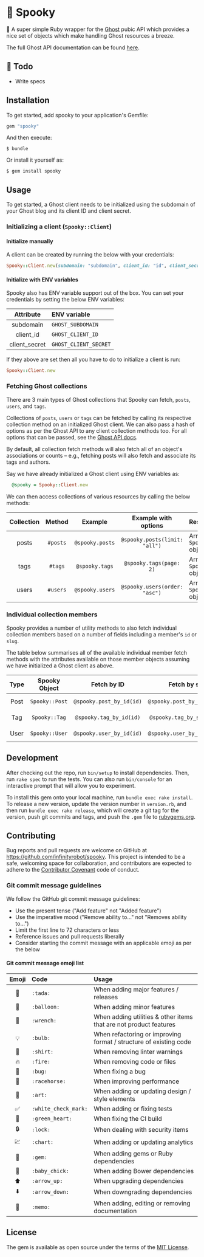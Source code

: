 # :ghost: Spooky

:gem: A super simple Ruby wrapper for the [Ghost](https://ghost.org) pubic API which provides a nice set of objects which make handling Ghost resources a breeze.

The full Ghost API documentation can be found [here](https://api.ghost.org/v0.1/docs).

## :memo: Todo

- Write specs

## Installation

To get started, add spooky to your application's Gemfile:

```ruby
gem "spooky"
```

And then execute:

    $ bundle

Or install it yourself as:

    $ gem install spooky

## Usage

To get started, a Ghost client needs to be initialized using the subdomain of your Ghost blog and its client ID and client secret.

### Initializing a client (`Spooky::Client`)

#### Initialize manually

A client can be created by running the below with your credentials:

```ruby
Spooky::Client.new(subdomain: "subdomain", client_id: "id", client_secret: "secret")
```
#### Initialize with ENV variables

Spooky also has ENV variable support out of the box. You can set your credentials by setting the below ENV variables:

Attribute     | ENV variable         
:-----------: | :--------------------
subdomain     | `GHOST_SUBDOMAIN`    
client_id     | `GHOST_CLIENT_ID`    
client_secret | `GHOST_CLIENT_SECRET`

If they above are set then all you have to do to initialize a client is run:

```ruby
Spooky::Client.new
```
### Fetching Ghost collections

There are 3 main types of Ghost collections that Spooky can fetch, `posts`, `users`, and `tags`.

Collections of `posts`, `users` or `tags` can be fetched by calling its respective collection method on an initialized Ghost client. We can also pass a hash of options as per the Ghost API to any client collection methods too. For all options that can be passed, see the [Ghost API docs](https://api.ghost.org/docs).

By default, all collection fetch methods will also fetch all of an object's associations or counts – e.g., fetching posts will also fetch and associate its tags and authors.

Say we have already initialized a Ghost client using ENV variables as:

```ruby
  @spooky = Spooky::Client.new
```
We can then access collections of various resources by calling the below methods:

Collection | Method   | Example         | Example with options          | Result
:--------: | :------: | :-------------: | :---------------------------: | :------------------------------
posts      | `#posts` | `@spooky.posts` | `@spooky.posts(limit: "all")` | Array of `Spooky::Post` objects
tags       | `#tags`  | `@spooky.tags`  | `@spooky.tags(page: 2)`       | Array of `Spooky::Tag` objects
users      | `#users` | `@spooky.users` | `@spooky.users(order: "asc")` | Array of `Spooky::User` objects

### Individual collection members

Spooky provides a number of utility methods to also fetch individual collection members based on a number of fields including a member's `id` or `slug`.

The table below summarises all of the available individual member fetch methods with the attributes available on those member objects assuming we have initialized a Ghost client as above.

Type | Spooky Object  | Fetch by ID              | Fetch by slug                | Result
:--: | :------------: | :----------------------: | :--------------------------: | :--------------------
Post | `Spooky::Post` | `@spooky.post_by_id(id)` | `@spooky.post_by_slug(slug)` | `Spooky::Post` object
Tag  | `Spooky::Tag`  | `@spooky.tag_by_id(id)`  | `@spooky.tag_by_slug(slug)`  | `Spooky::Tag` object
User | `Spooky::User` | `@spooky.user_by_id(id)` | `@spooky.user_by_slug(slug)` | `Spooky::User` object

## Development

After checking out the repo, run `bin/setup` to install dependencies. Then, run `rake spec` to run the tests. You can also run `bin/console` for an interactive prompt that will allow you to experiment.

To install this gem onto your local machine, run `bundle exec rake install`. To release a new version, update the version number in `version.rb`, and then run `bundle exec rake release`, which will create a git tag for the version, push git commits and tags, and push the `.gem` file to [rubygems.org](https://rubygems.org).

## Contributing

Bug reports and pull requests are welcome on GitHub at https://github.com/infinityrobot/spooky. This project is intended to be a safe, welcoming space for collaboration, and contributors are expected to adhere to the [Contributor Covenant](http://contributor-covenant.org) code of conduct.

### Git commit message guidelines

We follow the GitHub git commit message guidelines:

- Use the present tense ("Add feature" not "Added feature")
- Use the imperative mood ("Remove ability to..." not "Removes ability to...")
- Limit the first line to 72 characters or less
- Reference issues and pull requests liberally
- Consider starting the commit message with an applicable emoji as per the below

#### Git commit message emoji list

Emoji              | Code                 | Usage
:----------------: | :------------------- | :----------------------------------------------------------------
:tada:             | `:tada:`             | When adding major features / releases
:balloon:          | `:balloon:`          | When adding minor features
:wrench:           | `:wrench:`           | When adding utilities & other items that are not product features
:bulb:             | `:bulb:`             | When refactoring or improving format / structure of existing code
:shirt:            | `:shirt:`            | When removing linter warnings
:fire:             | `:fire:`             | When removing code or files
:bug:              | `:bug:`              | When fixing a bug
:racehorse:        | `:racehorse:`        | When improving performance
:art:              | `:art:`              | When adding or updating design / style elements
:white_check_mark: | `:white_check_mark:` | When adding or fixing tests
:green_heart:      | `:green_heart:`      | When fixing the CI build
:lock:             | `:lock:`             | When dealing with security items
:chart:            | `:chart:`            | When adding or updating analytics
:gem:              | `:gem:`              | When adding gems or Ruby dependencies
:baby_chick:       | `:baby_chick:`       | When adding Bower dependencies
:arrow_up:         | `:arrow_up:`         | When upgrading dependencies
:arrow_down:       | `:arrow_down:`       | When downgrading dependencies
:memo:             | `:memo:`             | When adding, editing or removing documentation

## License

The gem is available as open source under the terms of the [MIT License](http://opensource.org/licenses/MIT).
